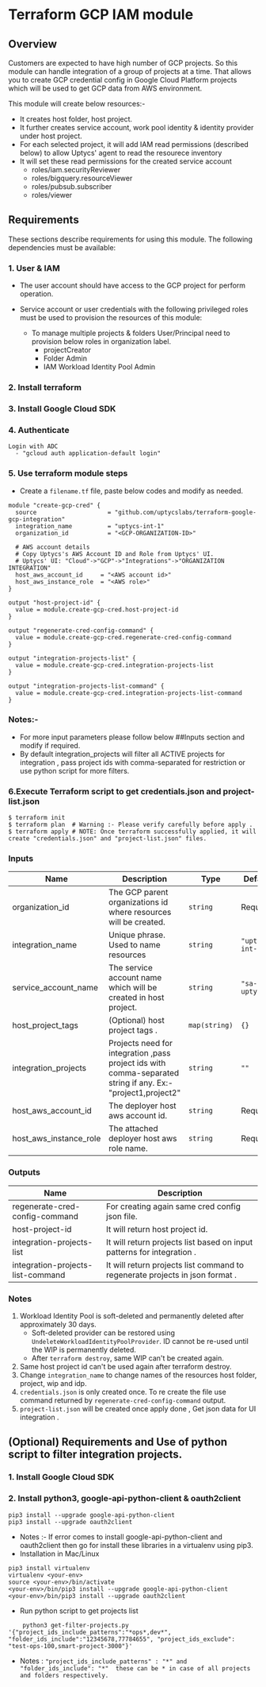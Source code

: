# Terraform GCP IAM module

## Overview
Customers are expected to have high number of GCP projects. So this module can handle integration of a group of projects at a time. 
That allows you to create GCP credential config in Google Cloud Platform projects which will be used to get GCP data from AWS environment.

This module will create below resources:-
 * It creates host folder, host project.
 * It further creates service account, work pool identity & identity provider under host project.
 * For each selected project, it will add IAM read permissions (described below) to allow Uptycs' agent to read the resourece inventory
 * It will set these read permissions for the created service account
     * roles/iam.securityReviewer
     * roles/bigquery.resourceViewer
     * roles/pubsub.subscriber
     * roles/viewer

## Requirements

These sections describe requirements for using this module.
The following dependencies must be available:

### 1. User & IAM

* The user account should have access to the GCP project for perform operation.
* Service account or user credentials with the following privileged roles must be used to provision the resources of this module:
  
  * To manage multiple projects & folders User/Principal need to provision below roles in organization label.
    * projectCreator
    * Folder Admin
    * IAM Workload Identity Pool Admin

### 2. Install terraform

### 3. Install Google Cloud SDK

### 4. Authenticate

```
Login with ADC
  - "gcloud auth application-default login"
```

### 5. Use terraform module steps

  * Create a `filename.tf` file, paste below codes and modify as needed.
```
module "create-gcp-cred" {
  source                    = "github.com/uptycslabs/terraform-google-gcp-integration"
  integration_name          = "uptycs-int-1"
  organization_id           = "<GCP-ORGANIZATION-ID>"

  # AWS account details
  # Copy Uptycs's AWS Account ID and Role from Uptycs' UI.
  # Uptycs' UI: "Cloud"->"GCP"->"Integrations"->"ORGANIZATION INTEGRATION"
  host_aws_account_id     = "<AWS account id>"
  host_aws_instance_role  = "<AWS role>"
}

output "host-project-id" {
  value = module.create-gcp-cred.host-project-id
}

output "regenerate-cred-config-command" {
  value = module.create-gcp-cred.regenerate-cred-config-command
}

output "integration-projects-list" {
  value = module.create-gcp-cred.integration-projects-list
}

output "integration-projects-list-command" {
  value = module.create-gcp-cred.integration-projects-list-command
}

```
### Notes:-
  * For more input parameters please follow below ##Inputs section and modify if required.
  * By default integration_projects will filter all ACTIVE projects for integration , pass project ids with comma-separated for restriction or use python script for more filters. 

### 6.Execute Terraform script to get credentials.json and project-list.json
```
$ terraform init
$ terraform plan  # Warning :- Please verify carefully before apply .
$ terraform apply # NOTE: Once terraform successfully applied, it will create "credentials.json" and "project-list.json" files.
```

### Inputs

| Name                      | Description                                                          | Type          | Default          |
| ------------------------- | -------------------------------------------------------------------- | ------------- | ---------------- |
| organization_id           | The GCP parent organizations id where resources will be created.     | `string`      | Required            |
| integration_name          | Unique phrase. Used to name resources                                | `string`      | `"uptycs-int-1"`    |
| service_account_name      | The service account name which will be created in host project.      | `string`      | `"sa-for-uptycs"`|
| host_project_tags         | (Optional) host project tags .                                       | `map(string)` | `{}`             |
| integration_projects      | Projects need for integration ,pass project ids with comma-separated string if any. Ex:- "project1,project2"| `string` | `""` |
| host_aws_account_id       | The deployer host aws account id.                                    | `string`      | Required             |
| host_aws_instance_role    | The attached deployer host aws role name.                            | `string`      | Required             |


### Outputs

| Name                            | Description                                  |
| ------------------------------- | -------------------------------------------- |
| regenerate-cred-config-command  | For creating again same cred config json file.|
| host-project-id                 | It will return host project id.  |
| integration-projects-list       | It will return projects list based on input patterns for integration .|
| integration-projects-list-command|It will return projects list command to regenerate projects in json format .|


### Notes

1. Workload Identity Pool is soft-deleted and permanently deleted after approximately 30 days.
     - Soft-deleted provider can be restored using `UndeleteWorkloadIdentityPoolProvider`. ID cannot be re-used until the WIP is permanently deleted.
     - After `terraform destroy`, same WIP can't be created again.
2. Same host project id can't be used again after terraform destroy.
3. Change `integration_name` to change names of the resources host folder, project, wip and idp.
4. `credentials.json` is only created once. To re create the file use command returned by `regenerate-cred-config-command` output.
5. `project-list.json` will be created once apply done , Get json data for UI integration  .


## (Optional) Requirements and Use of python script to filter integration projects.

### 1. Install Google Cloud SDK
### 2. Install python3, google-api-python-client & oauth2client
```
pip3 install --upgrade google-api-python-client
pip3 install --upgrade oauth2client
```

* Notes :- If error comes to install google-api-python-client and oauth2client then go for install these libraries in a virtualenv using pip3.
* Installation in Mac/Linux
```
pip3 install virtualenv
virtualenv <your-env>
source <your-env>/bin/activate
<your-env>/bin/pip3 install --upgrade google-api-python-client
<your-env>/bin/pip3 install --upgrade oauth2client
```

* Run python script to get projects list 
```
    python3 get-filter-projects.py '{"project_ids_include_patterns":"*ops*,dev*", "folder_ids_include":"12345678,77784655", "project_ids_exclude": "test-ops-100,smart-project-3000"}'
```
* Notes : `"project_ids_include_patterns" : "*" and "folder_ids_include": "*"  these can be * in case of all projects and folders respectively.`
